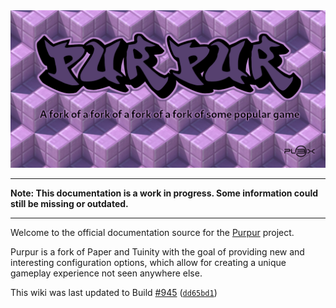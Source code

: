 <img src="images/purpur.png" alt="Purpur header" width="1000">

***
**Note: This documentation is a work in progress. Some information could still be missing or outdated.**
***  

Welcome to the official documentation source for the [Purpur](https://github.com/pl3xgaming/Purpur/) project.

Purpur is a fork of Paper and Tuinity with the goal of providing new and interesting configuration options, which allow for creating a unique gameplay experience not seen anywhere else.

This wiki was last updated to Build [#945](https://ci.pl3x.net/job/Purpur/945/) ([`dd65bd1`](https://github.com/pl3xgaming/Purpur/commit/dd65bd110910340703368db9ea3fea5887a2309a))